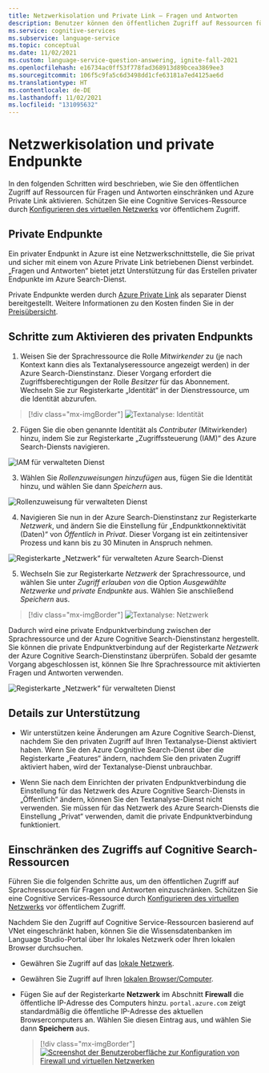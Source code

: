 ```yaml
---
title: Netzwerkisolation und Private Link – Fragen und Antworten
description: Benutzer können den öffentlichen Zugriff auf Ressourcen für Fragen und Antworten einschränken.
ms.service: cognitive-services
ms.subservice: language-service
ms.topic: conceptual
ms.date: 11/02/2021
ms.custom: language-service-question-answering, ignite-fall-2021
ms.openlocfilehash: e16734ac0ff53f778fad368913d89bcea3869ee3
ms.sourcegitcommit: 106f5c9fa5c6d3498dd1cfe63181a7ed4125ae6d
ms.translationtype: HT
ms.contentlocale: de-DE
ms.lasthandoff: 11/02/2021
ms.locfileid: "131095632"
---
```

#  <a name="network-isolation-and-private-endpoints"></a>Netzwerkisolation und private Endpunkte

In den folgenden Schritten wird beschrieben, wie Sie den öffentlichen Zugriff auf Ressourcen für Fragen und Antworten einschränken und Azure Private Link aktivieren. Schützen Sie eine Cognitive Services-Ressource durch [Konfigurieren des virtuellen Netzwerks](../../../cognitive-services-virtual-networks.md?tabs=portal) vor öffentlichem Zugriff.

## <a name="private-endpoints"></a>Private Endpunkte

Ein privater Endpunkt in Azure ist eine Netzwerkschnittstelle, die Sie privat und sicher mit einem von Azure Private Link betriebenen Dienst verbindet.  „Fragen und Antworten“ bietet jetzt Unterstützung für das Erstellen privater Endpunkte im Azure Search-Dienst.

Private Endpunkte werden durch [Azure Private Link](../../../../private-link/private-link-overview.md) als separater Dienst bereitgestellt. Weitere Informationen zu den Kosten finden Sie in der [Preisübersicht](https://azure.microsoft.com/pricing/details/private-link/).

## <a name="steps-to-enable-private-endpoint"></a>Schritte zum Aktivieren des privaten Endpunkts

1. Weisen Sie der Sprachressource die Rolle *Mitwirkender* zu (je nach Kontext kann dies als Textanalyseressource angezeigt werden) in der Azure Search-Dienstinstanz. Dieser Vorgang erfordert die Zugriffsberechtigungen der Rolle *Besitzer* für das Abonnement. Wechseln Sie zur Registerkarte „Identität“ in der Dienstressource, um die Identität abzurufen.

> [!div class="mx-imgBorder"]
> ![Textanalyse: Identität](../../../QnAMaker/media/qnamaker-reference-private-endpoints/private-endpoints-identity.png)

2. Fügen Sie die oben genannte Identität als *Contributer* (Mitwirkender) hinzu, indem Sie zur Registerkarte „Zugriffssteuerung (IAM)“ des Azure Search-Diensts navigieren.

![IAM für verwalteten Dienst](../../../QnAMaker/media/qnamaker-reference-private-endpoints/private-endpoint-access-control.png)

3. Wählen Sie *Rollenzuweisungen hinzufügen* aus, fügen Sie die Identität hinzu, und wählen Sie dann *Speichern* aus.

![Rollenzuweisung für verwalteten Dienst](../../../QnAMaker/media/qnamaker-reference-private-endpoints/private-endpoint-role-assignment.png)

4. Navigieren Sie nun in der Azure Search-Dienstinstanz zur Registerkarte *Netzwerk*, und ändern Sie die Einstellung für „Endpunktkonnektivität (Daten)“ von *Öffentlich* in *Privat*. Dieser Vorgang ist ein zeitintensiver Prozess und kann bis zu 30 Minuten in Anspruch nehmen. 

![Registerkarte „Netzwerk“ für verwalteten Azure Search-Dienst](../../../QnAMaker/media/qnamaker-reference-private-endpoints/private-endpoint-networking.png)

5. Wechseln Sie zur Registerkarte *Netzwerk* der Sprachressource, und wählen Sie unter *Zugriff erlauben von* die Option *Ausgewählte Netzwerke und private Endpunkte* aus. Wählen Sie anschließend *Speichern* aus.
 
> [!div class="mx-imgBorder"]
> ![Textanalyse: Netzwerk](../../../QnAMaker/media/qnamaker-reference-private-endpoints/private-endpoint-networking-custom-qna.png)

Dadurch wird eine private Endpunktverbindung zwischen der Sprachressource und der Azure Cognitive Search-Dienstinstanz hergestellt. Sie können die private Endpunktverbindung auf der Registerkarte *Netzwerk* der Azure Cognitive Search-Dienstinstanz überprüfen. Sobald der gesamte Vorgang abgeschlossen ist, können Sie Ihre Sprachressource mit aktivierten Fragen und Antworten verwenden.

![Registerkarte „Netzwerk“ für verwalteten Dienst](../../../QnAMaker/media/qnamaker-reference-private-endpoints/private-endpoint-networking-3.png)

## <a name="support-details"></a>Details zur Unterstützung
 * Wir unterstützen keine Änderungen am Azure Cognitive Search-Dienst, nachdem Sie den privaten Zugriff auf Ihren Textanalyse-Dienst aktiviert haben. Wenn Sie den Azure Cognitive Search-Dienst über die Registerkarte „Features“ ändern, nachdem Sie den privaten Zugriff aktiviert haben, wird der Textanalyse-Dienst unbrauchbar.

 * Wenn Sie nach dem Einrichten der privaten Endpunktverbindung die Einstellung für das Netzwerk des Azure Cognitive Search-Diensts in „Öffentlich“ ändern, können Sie den Textanalyse-Dienst nicht verwenden. Sie müssen für das Netzwerk des Azure Search-Diensts die Einstellung „Privat“ verwenden, damit die private Endpunktverbindung funktioniert.

## <a name="restrict-access-to-cognitive-search-resource"></a>Einschränken des Zugriffs auf Cognitive Search-Ressourcen

Führen Sie die folgenden Schritte aus, um den öffentlichen Zugriff auf Sprachressourcen für Fragen und Antworten einzuschränken. Schützen Sie eine Cognitive Services-Ressource durch [Konfigurieren des virtuellen Netzwerks](../../../cognitive-services-virtual-networks.md?tabs=portal) vor öffentlichem Zugriff.

Nachdem Sie den Zugriff auf Cognitive Service-Ressourcen basierend auf VNet eingeschränkt haben, können Sie die Wissensdatenbanken im Language Studio-Portal über Ihr lokales Netzwerk oder Ihren lokalen Browser durchsuchen.
- Gewähren Sie Zugriff auf das [lokale Netzwerk](../../../cognitive-services-virtual-networks.md?tabs=portal#configuring-access-from-on-premises-networks).
- Gewähren Sie Zugriff auf Ihren [lokalen Browser/Computer](../../../cognitive-services-virtual-networks.md?tabs=portal#managing-ip-network-rules).
- Fügen Sie auf der Registerkarte **Netzwerk** im Abschnitt **Firewall** die öffentliche IP-Adresse des Computers hinzu. `portal.azure.com` zeigt standardmäßig die öffentliche IP-Adresse des aktuellen Browsercomputers an. Wählen Sie diesen Eintrag aus, und wählen Sie dann **Speichern** aus.

     > [!div class="mx-imgBorder"]
     > [ ![Screenshot der Benutzeroberfläche zur Konfiguration von Firewall und virtuellen Netzwerken]( ../../../qnamaker/media/network-isolation/firewall.png) ](  ../../../qnamaker/media/network-isolation/firewall.png#lightbox)
